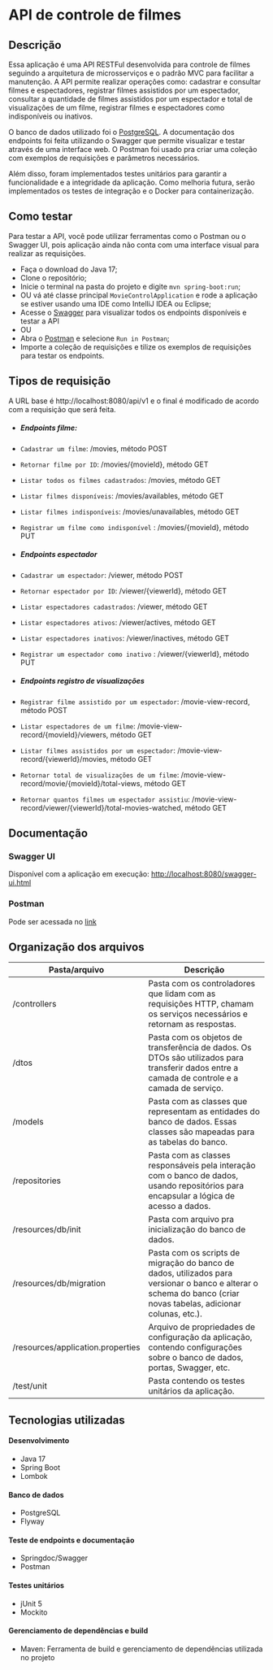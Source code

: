 # API de controle de filmes

## Descrição
Essa aplicação é uma API RESTFul desenvolvida para controle de filmes seguindo a arquitetura de microsserviços e o padrão MVC para facilitar a manutenção.
A API permite realizar operações como: cadastrar e consultar filmes e espectadores, registrar filmes assistidos por um espectador, consultar a quantidade de filmes assistidos por um espectador e total de visualizações de um filme, registrar filmes e espectadores como indisponíveis ou inativos.

O banco de dados utilizado foi o [PostgreSQL](https://www.postgresql.org/).
A documentação dos endpoints foi feita utilizando o Swagger que permite visualizar e testar através de uma interface web.
O Postman foi usado pra criar uma coleção com exemplos de requisições e parâmetros necessários.

Além disso, foram implementados testes unitários para garantir a funcionalidade e a integridade da aplicação.
Como melhoria futura, serão implementados os testes de integração e o Docker para containerização.

## Como testar

Para testar a API, você pode utilizar ferramentas como o Postman ou o Swagger UI, pois aplicação ainda não conta com uma interface visual para realizar as requisições.

- Faça o download do Java 17;
- Clone o repositório;
- Inicie o terminal na pasta do projeto e digite `mvn spring-boot:run`;
- OU vá até classe principal `MovieControlApplication` e rode a aplicação se estiver usando uma IDE como IntelliJ IDEA ou Eclipse;
- Acesse o [Swagger](http://localhost:8080/swagger-ui/index.html) para visualizar todos os endpoints disponíveis e testar a API
- OU
- Abra o [Postman](https://documenter.getpostman.com/view/21857150/2sAYHxp4yF) e selecione `Run in Postman`;
- Importe a coleção de requisições e tilize os exemplos de requisições para testar os endpoints.

## Tipos de requisição

A URL base é http://localhost:8080/api/v1 e o final é modificado de acordo com a requisição que será feita.

- ##### Endpoints filme: 
- `Cadastrar um filme`: /movies, método POST
- `Retornar filme por ID`: /movies/{movieId}, método GET
- `Listar todos os filmes cadastrados`: /movies, método GET
- `Listar filmes disponíveis`: /movies/availables, método GET
- `Listar filmes indisponíveis`: /movies/unavailables, método GET
- `Registrar um filme como indisponível` : /movies/{movieId}, método PUT

- ##### Endpoints espectador
- `Cadastrar um espectador`: /viewer, método POST
- `Retornar espectador por ID`: /viewer/{viewerId}, método GET
- `Listar espectadores cadastrados`: /viewer, método GET
- `Listar espectadores ativos`: /viewer/actives, método GET
- `Listar espectadores inativos`: /viewer/inactives, método GET
- `Registrar um espectador como inativo` : /viewer/{viewerId}, método PUT

- ##### Endpoints registro de visualizações
- `Registrar filme assistido por um espectador`: /movie-view-record, método POST
- `Listar espectadores de um filme`: /movie-view-record/{movieId}/viewers, método GET
- `Listar filmes assistidos por um espectador`: /movie-view-record/{viewerId}/movies, método GET
- `Retornar total de visualizações de um filme`: /movie-view-record/movie/{movieId}/total-views, método GET
- `Retornar quantos filmes um espectador assistiu`: /movie-view-record/viewer/{viewerId}/total-movies-watched, método GET

## Documentação

### Swagger UI
Disponível com a aplicação em execução:
[http://localhost:8080/swagger-ui.html](http://localhost:8080/swagger-ui.html)

### Postman
Pode ser acessada no [link](https://documenter.getpostman.com/view/21857150/2sAYHxp4yF)

## Organização dos arquivos

| Pasta/arquivo                     | Descrição                                                                                                                                                         |
|-----------------------------------|-------------------------------------------------------------------------------------------------------------------------------------------------------------------|
| /controllers                      | Pasta com os controladores que lidam com as requisições HTTP, chamam os serviços necessários e retornam as respostas.                                             |
| /dtos                             | Pasta com os objetos de transferência de dados. Os DTOs são utilizados para transferir dados entre a camada de controle e a camada de serviço.                    |
| /models                           | Pasta com as classes que representam as entidades do banco de dados. Essas classes são mapeadas para as tabelas do banco.                                         |
| /repositories                     | Pasta com as classes responsáveis pela interação com o banco de dados, usando repositórios para encapsular a lógica de acesso a dados.                            |
| /resources/db/init                | Pasta com arquivo pra inicialização do banco de dados.                                                                                                            |
| /resources/db/migration           | Pasta com os scripts de migração do banco de dados, utilizados para versionar o banco e alterar o schema do banco (criar novas tabelas, adicionar colunas, etc.). |
| /resources/application.properties | Arquivo de propriedades de configuração da aplicação, contendo configurações sobre o banco de dados, portas, Swagger, etc.                                        |
| /test/unit                        | Pasta contendo os testes unitários da aplicação.                                                                                                                  |
 

## Tecnologias utilizadas

#### Desenvolvimento
- Java 17
- Spring Boot
- Lombok

#### Banco de dados
- PostgreSQL
- Flyway 

#### Teste de endpoints e documentação
- Springdoc/Swagger
- Postman

#### Testes unitários
- jUnit 5
- Mockito

#### Gerenciamento de dependências e build
- Maven: Ferramenta de build e gerenciamento de dependências utilizada no projeto
